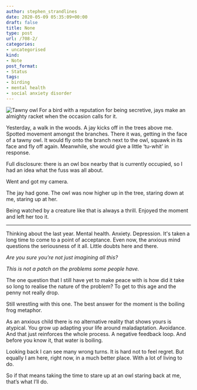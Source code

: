 ```yaml
---
author: stephen_strandlines
date: 2020-05-09 05:35:09+00:00
draft: false
title: None
type: post
url: /708-2/
categories:
- uncategorised
kind:
- Note
post_format:
- Status
tags:
- birding
- mental health
- social anxiety disorder
---
```


![Tawny owl](https://strandlines.blog/wp-content/uploads/2020/05/img_3202-1024x1024.jpg)
For a bird with a reputation for being secretive, jays make an almighty racket when the occasion calls for it.

Yesterday, a walk in the woods. A jay kicks off in the trees above me. Spotted movement amongst the branches. There it was, getting in the face of a tawny owl. It would fly onto the branch next to the owl, squawk in its face and fly off again. Meanwhile, she would give a little ‘tu-whit’ in response.

Full disclosure: there is an owl box nearby that is currently occupied, so I had an idea what the fuss was all about.

Went and got my camera.

The jay had gone. The owl was now higher up in the tree, staring down at me, staring up at her.

Being watched by a creature like that is always a thrill. Enjoyed the moment and left her too it.



* * *



Thinking about the last year. Mental health. Anxiety. Depression. It's taken a long time to come to a point of acceptance. Even now, the anxious mind questions the seriousness of it all. Little doubts here and there.

_Are you sure you're not just imagining all this?_

_This is not a patch on the problems some people have._

The one question that I still have yet to make peace with is how did it take so long to realise the nature of the problem? To get to this age and the penny not really drop.

Still wrestling with this one. The best answer for the moment is the boiling frog metaphor.

As an anxious child there is no alternative reality that shows yours is atypical. You grow up adapting your life around maladaptation. Avoidance. And that just reinforces the whole process. A negative feedback loop. And before you know it, that water is boiling.

Looking back I can see many wrong turns. It is hard not to feel regret. But equally I am here, right now, in a much better place. With a lot of living to do.

So if that means taking the time to stare up at an owl staring back at me, that’s what I’ll do.
